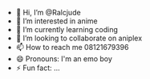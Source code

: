 - 👋 Hi, I’m @Ralcjude
- 👀 I’m interested in anime 
- 🌱 I’m currently learning coding 
- 💞️ I’m looking to collaborate on aniplex
- 📫 How to reach me 08121679396
- 😄 Pronouns: I'm an  emo boy 
- ⚡ Fun fact: ...

<!---
Ralcjude/Ralcjude is a ✨ special ✨ repository because its `README.md` (this file) appears on your GitHub profile.
You can click the Preview link to take a look at your changes.
--->
